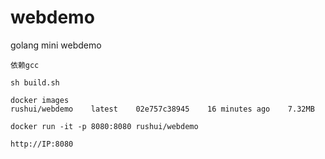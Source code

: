 # webdemo
golang mini webdemo
```
依赖gcc

sh build.sh

docker images
rushui/webdemo    latest    02e757c38945    16 minutes ago    7.32MB

docker run -it -p 8080:8080 rushui/webdemo

http://IP:8080

```